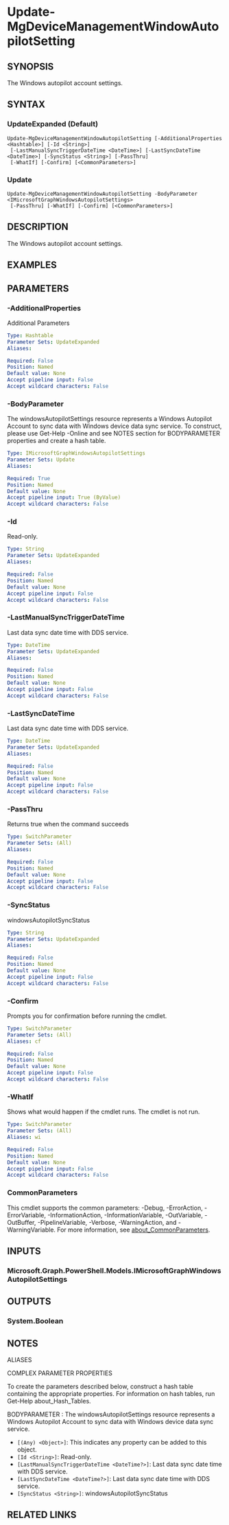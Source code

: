 ﻿---
external help file: Microsoft.Graph.DeviceManagement.Enrolment-help.xml
Module Name: Microsoft.Graph.DeviceManagement.Enrolment
online version: https://docs.microsoft.com/en-us/powershell/module/microsoft.graph.devicemanagement.enrolment/update-mgdevicemanagementwindowautopilotsetting
schema: 2.0.0
---

# Update-MgDeviceManagementWindowAutopilotSetting

## SYNOPSIS
The Windows autopilot account settings.

## SYNTAX

### UpdateExpanded (Default)
```
Update-MgDeviceManagementWindowAutopilotSetting [-AdditionalProperties <Hashtable>] [-Id <String>]
 [-LastManualSyncTriggerDateTime <DateTime>] [-LastSyncDateTime <DateTime>] [-SyncStatus <String>] [-PassThru]
 [-WhatIf] [-Confirm] [<CommonParameters>]
```

### Update
```
Update-MgDeviceManagementWindowAutopilotSetting -BodyParameter <IMicrosoftGraphWindowsAutopilotSettings>
 [-PassThru] [-WhatIf] [-Confirm] [<CommonParameters>]
```

## DESCRIPTION
The Windows autopilot account settings.

## EXAMPLES

## PARAMETERS

### -AdditionalProperties
Additional Parameters

```yaml
Type: Hashtable
Parameter Sets: UpdateExpanded
Aliases:

Required: False
Position: Named
Default value: None
Accept pipeline input: False
Accept wildcard characters: False
```

### -BodyParameter
The windowsAutopilotSettings resource represents a Windows Autopilot Account to sync data with Windows device data sync service.
To construct, please use Get-Help -Online and see NOTES section for BODYPARAMETER properties and create a hash table.

```yaml
Type: IMicrosoftGraphWindowsAutopilotSettings
Parameter Sets: Update
Aliases:

Required: True
Position: Named
Default value: None
Accept pipeline input: True (ByValue)
Accept wildcard characters: False
```

### -Id
Read-only.

```yaml
Type: String
Parameter Sets: UpdateExpanded
Aliases:

Required: False
Position: Named
Default value: None
Accept pipeline input: False
Accept wildcard characters: False
```

### -LastManualSyncTriggerDateTime
Last data sync date time with DDS service.

```yaml
Type: DateTime
Parameter Sets: UpdateExpanded
Aliases:

Required: False
Position: Named
Default value: None
Accept pipeline input: False
Accept wildcard characters: False
```

### -LastSyncDateTime
Last data sync date time with DDS service.

```yaml
Type: DateTime
Parameter Sets: UpdateExpanded
Aliases:

Required: False
Position: Named
Default value: None
Accept pipeline input: False
Accept wildcard characters: False
```

### -PassThru
Returns true when the command succeeds

```yaml
Type: SwitchParameter
Parameter Sets: (All)
Aliases:

Required: False
Position: Named
Default value: None
Accept pipeline input: False
Accept wildcard characters: False
```

### -SyncStatus
windowsAutopilotSyncStatus

```yaml
Type: String
Parameter Sets: UpdateExpanded
Aliases:

Required: False
Position: Named
Default value: None
Accept pipeline input: False
Accept wildcard characters: False
```

### -Confirm
Prompts you for confirmation before running the cmdlet.

```yaml
Type: SwitchParameter
Parameter Sets: (All)
Aliases: cf

Required: False
Position: Named
Default value: None
Accept pipeline input: False
Accept wildcard characters: False
```

### -WhatIf
Shows what would happen if the cmdlet runs.
The cmdlet is not run.

```yaml
Type: SwitchParameter
Parameter Sets: (All)
Aliases: wi

Required: False
Position: Named
Default value: None
Accept pipeline input: False
Accept wildcard characters: False
```

### CommonParameters
This cmdlet supports the common parameters: -Debug, -ErrorAction, -ErrorVariable, -InformationAction, -InformationVariable, -OutVariable, -OutBuffer, -PipelineVariable, -Verbose, -WarningAction, and -WarningVariable. For more information, see [about_CommonParameters](http://go.microsoft.com/fwlink/?LinkID=113216).

## INPUTS

### Microsoft.Graph.PowerShell.Models.IMicrosoftGraphWindowsAutopilotSettings
## OUTPUTS

### System.Boolean
## NOTES

ALIASES

COMPLEX PARAMETER PROPERTIES

To create the parameters described below, construct a hash table containing the appropriate properties. For information on hash tables, run Get-Help about_Hash_Tables.


BODYPARAMETER <IMicrosoftGraphWindowsAutopilotSettings>: The windowsAutopilotSettings resource represents a Windows Autopilot Account to sync data with Windows device data sync service.
  - `[(Any) <Object>]`: This indicates any property can be added to this object.
  - `[Id <String>]`: Read-only.
  - `[LastManualSyncTriggerDateTime <DateTime?>]`: Last data sync date time with DDS service.
  - `[LastSyncDateTime <DateTime?>]`: Last data sync date time with DDS service.
  - `[SyncStatus <String>]`: windowsAutopilotSyncStatus

## RELATED LINKS
